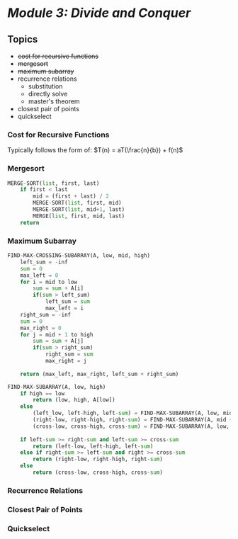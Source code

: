 # ***Module 3: Divide and Conquer***

## **Topics**

- ~~cost for recursive functions~~
- ~~mergesort~~
- ~~maximum subarray~~
- recurrence relations
    - substitution
    - directly solve
    - master's theorem
- closest pair of points
- quickselect
  
### **Cost for Recursive Functions**

Typically follows the form of: $T(n) = aT(\frac{n}{b}) + f(n)$

### **Mergesort**
```python
MERGE-SORT(list, first, last)
    if first < last
        mid = (first + last) / 2
        MERGE-SORT(list, first, mid)
        MERGE-SORT(list, mid+1, last)
        MERGE(list, first, mid, last)
    return
```

### **Maximum Subarray**

```python
FIND-MAX-CROSSING-SUBARRAY(A, low, mid, high)
    left_sum = -inf
    sum = 0
    max_left = 0
    for i = mid to low
        sum = sum + A[i]
        if(sum > left_sum)  
            left_sum = sum
            max_left = i
    right_sum = -inf
    sum = 0
    max_right = 0
    for j = mid + 1 to high
        sum = sum + A[j]
        if(sum > right_sum)
            right_sum = sum
            max_right = j
    
    return (max_left, max_right, left_sum + right_sum)

FIND-MAX-SUBARRAY(A, low, high)
    if high == low
        return (low, high, A[low])
    else
        (left_low, left-high, left-sum) = FIND-MAX-SUBARRAY(A, low, mid)
        (right-low, right-high, right-sum) = FIND-MAX-SUBARRAY(A, mid + 1, high)
        (cross-low, cross-high, cross-sum) = FIND-MAX-SUBARRAY(A, low, mid, high)
    
    if left-sum >= right-sum and left-sum >= cross-sum
        return (left-low, left-high, left-sum)
    else if right-sum >= left-sum and right >= cross-sum
        return (right-low, right-high, right-sum)
    else
        return (cross-low, cross-high, cross-sum)
```



### **Recurrence Relations**

### **Closest Pair of Points**

### **Quickselect**





